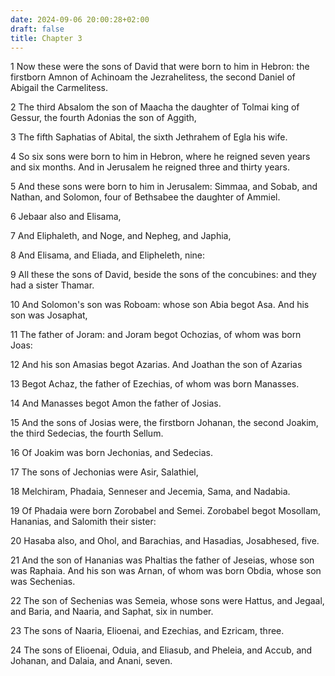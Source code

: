 ```yaml
---
date: 2024-09-06 20:00:28+02:00
draft: false
title: Chapter 3
---
```




1 Now these were the sons of David that were born to him in Hebron: the firstborn Amnon of Achinoam the Jezrahelitess, the second Daniel of Abigail the Carmelitess.

2 The third Absalom the son of Maacha the daughter of Tolmai king of Gessur, the fourth Adonias the son of Aggith,

3 The fifth Saphatias of Abital, the sixth Jethrahem of Egla his wife.

4 So six sons were born to him in Hebron, where he reigned seven years and six months. And in Jerusalem he reigned three and thirty years.

5 And these sons were born to him in Jerusalem: Simmaa, and Sobab, and Nathan, and Solomon, four of Bethsabee the daughter of Ammiel.

6 Jebaar also and Elisama,

7 And Eliphaleth, and Noge, and Nepheg, and Japhia,

8 And Elisama, and Eliada, and Elipheleth, nine:

9 All these the sons of David, beside the sons of the concubines: and they had a sister Thamar.

10 And Solomon's son was Roboam: whose son Abia begot Asa. And his son was Josaphat,

11 The father of Joram: and Joram begot Ochozias, of whom was born Joas:

12 And his son Amasias begot Azarias. And Joathan the son of Azarias

13 Begot Achaz, the father of Ezechias, of whom was born Manasses.

14 And Manasses begot Amon the father of Josias.

15 And the sons of Josias were, the firstborn Johanan, the second Joakim, the third Sedecias, the fourth Sellum.

16 Of Joakim was born Jechonias, and Sedecias.

17 The sons of Jechonias were Asir, Salathiel,

18 Melchiram, Phadaia, Senneser and Jecemia, Sama, and Nadabia.

19 Of Phadaia were born Zorobabel and Semei. Zorobabel begot Mosollam, Hananias, and Salomith their sister:

20 Hasaba also, and Ohol, and Barachias, and Hasadias, Josabhesed, five.

21 And the son of Hananias was Phaltias the father of Jeseias, whose son was Raphaia. And his son was Arnan, of whom was born Obdia, whose son was Sechenias.

22 The son of Sechenias was Semeia, whose sons were Hattus, and Jegaal, and Baria, and Naaria, and Saphat, six in number.

23 The sons of Naaria, Elioenai, and Ezechias, and Ezricam, three.

24 The sons of Elioenai, Oduia, and Eliasub, and Pheleia, and Accub, and Johanan, and Dalaia, and Anani, seven.

